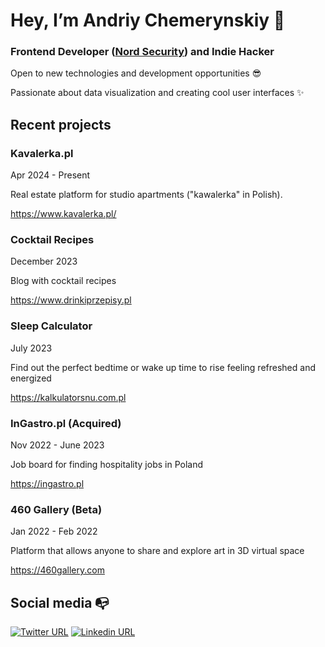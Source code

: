 # Hey, I’m Andriy Chemerynskiy 👋 

### Frontend Developer ([Nord Security](https://nordsecurity.com/)) and Indie Hacker

Open to new technologies and development opportunities 😎

Passionate about data visualization and creating cool user interfaces ✨

## Recent projects

### Kavalerka.pl
Apr 2024 - Present

Real estate platform for studio apartments ("kawalerka" in Polish).

https://www.kavalerka.pl/

### Cocktail Recipes
December 2023

Blog with cocktail recipes

https://www.drinkiprzepisy.pl

### Sleep Calculator
July 2023

Find out the perfect bedtime or wake up time to rise feeling refreshed and energized

https://kalkulatorsnu.com.pl

### InGastro.pl (Acquired)
Nov 2022 - June 2023

Job board for finding hospitality jobs in Poland

https://ingastro.pl

### 460 Gallery (Beta)
Jan 2022 - Feb 2022

Platform that allows anyone to share and explore art in 3D virtual space

https://460gallery.com

## Social media :mailbox_with_no_mail:

[![Twitter URL](https://img.shields.io/twitter/url?color=%231DA1F2&label=follow&logo=twitter&logoColor=%231DA1F2&style=flat-square&url=https%3A%2F%2Fwww.reddit.com%2Fuser%2FFatChicken277)](https://twitter.com/andrewchmr)
[![Linkedin URL](https://img.shields.io/twitter/url?color=%230072b1&label=connect&logo=linkedin&logoColor=%230072b1&style=flat-square&url=https%3A%2F%2Fwww.linkedin.com%2Fin%2Falejandro-ramirez-ciceros%2F)](https://www.linkedin.com/in/andriy-chemerynskiy/)
